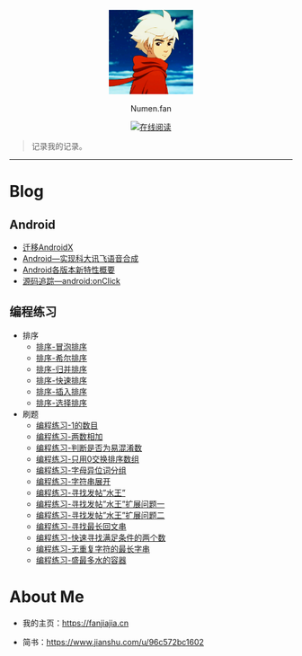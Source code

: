 <p align="center">
<a href="https://fanjiajia.cn" target="_blank">
	<img src="https://github.com/Numen-fan/BlogPicRepo/blob/main/img/logo.jpg" width="150px"/>
</a>
<p align="center">Numen.fan</p>
</p>


<p align="center">
  <a href=""><img src="https://img.shields.io/badge/阅读-read-brightgreen.svg" alt="在线阅读"></a>
</p>

> 记录我的记录。
---
# Blog
## Android
- [迁移AndroidX](https://github.com/Numen-fan/Blog/blob/master/Android/%E8%BF%81%E7%A7%BBAndroidX.md)
- [Android—实现科大讯飞语音合成](https://github.com/Numen-fan/Blog/blob/master/Android/Android%E2%80%94%E5%AE%9E%E7%8E%B0%E7%A7%91%E5%A4%A7%E8%AE%AF%E9%A3%9E%E8%AF%AD%E9%9F%B3%E5%90%88%E6%88%90.md)
- [Android各版本新特性概要](https://github.com/Numen-fan/Blog/blob/master/Android/Android%E5%90%84%E7%89%88%E6%9C%AC%E6%96%B0%E7%89%B9%E6%80%A7.md)
- [源码追踪—android:onClick](https://github.com/Numen-fan/Blog/blob/master/Android/%E6%BA%90%E7%A0%81%E8%BF%BD%E8%B8%AA%E2%80%94android:onClick.md)
## 编程练习
- 排序
  - [排序-冒泡排序](https://github.com/Numen-fan/Blog/blob/master/%E7%BC%96%E7%A8%8B%E7%BB%83%E4%B9%A0/%E6%8E%92%E5%BA%8F%E7%AE%97%E6%B3%95/%E6%8E%92%E5%BA%8F-%E5%86%92%E6%B3%A1%E6%8E%92%E5%BA%8F.md)
  - [排序-希尔排序](https://github.com/Numen-fan/Blog/blob/master/%E7%BC%96%E7%A8%8B%E7%BB%83%E4%B9%A0/%E6%8E%92%E5%BA%8F%E7%AE%97%E6%B3%95/%E6%8E%92%E5%BA%8F-%E5%B8%8C%E5%B0%94%E6%8E%92%E5%BA%8F.md)
  - [排序-归并排序](https://github.com/Numen-fan/Blog/blob/master/%E7%BC%96%E7%A8%8B%E7%BB%83%E4%B9%A0/%E6%8E%92%E5%BA%8F%E7%AE%97%E6%B3%95/%E6%8E%92%E5%BA%8F-%E5%BD%92%E5%B9%B6%E6%8E%92%E5%BA%8F.md)
  - [排序-快速排序](https://github.com/Numen-fan/Blog/blob/master/%E7%BC%96%E7%A8%8B%E7%BB%83%E4%B9%A0/%E6%8E%92%E5%BA%8F%E7%AE%97%E6%B3%95/%E6%8E%92%E5%BA%8F-%E5%BF%AB%E9%80%9F%E6%8E%92%E5%BA%8F.md)
  - [排序-插入排序](https://github.com/Numen-fan/Blog/blob/master/%E7%BC%96%E7%A8%8B%E7%BB%83%E4%B9%A0/%E6%8E%92%E5%BA%8F%E7%AE%97%E6%B3%95/%E6%8E%92%E5%BA%8F-%E6%8F%92%E5%85%A5%E6%8E%92%E5%BA%8F.md)
  - [排序-选择排序](https://github.com/Numen-fan/Blog/blob/master/%E7%BC%96%E7%A8%8B%E7%BB%83%E4%B9%A0/%E6%8E%92%E5%BA%8F%E7%AE%97%E6%B3%95/%E6%8E%92%E5%BA%8F-%E9%80%89%E6%8B%A9%E6%8E%92%E5%BA%8F.md)
- 刷题
  - [编程练习-1的数目](https://github.com/Numen-fan/Blog/blob/master/%E7%BC%96%E7%A8%8B%E7%BB%83%E4%B9%A0/%E5%88%B7%E9%A2%98/%E7%BC%96%E7%A8%8B%E7%BB%83%E4%B9%A0-1%E7%9A%84%E6%95%B0%E7%9B%AE.md)
  - [编程练习-两数相加](https://github.com/Numen-fan/Blog/blob/master/%E7%BC%96%E7%A8%8B%E7%BB%83%E4%B9%A0/%E5%88%B7%E9%A2%98/%E7%BC%96%E7%A8%8B%E7%BB%83%E4%B9%A0-%E4%B8%A4%E6%95%B0%E7%9B%B8%E5%8A%A0.md)
  - [编程练习-判断是否为易混淆数](https://github.com/Numen-fan/Blog/blob/master/%E7%BC%96%E7%A8%8B%E7%BB%83%E4%B9%A0/%E5%88%B7%E9%A2%98/%E7%BC%96%E7%A8%8B%E7%BB%83%E4%B9%A0-%E5%88%A4%E6%96%AD%E6%98%AF%E5%90%A6%E4%B8%BA%E6%98%93%E6%B7%B7%E6%B7%86%E6%95%B0.md)
  - [编程练习-只用0交换排序数组](https://github.com/Numen-fan/Blog/blob/master/%E7%BC%96%E7%A8%8B%E7%BB%83%E4%B9%A0/%E5%88%B7%E9%A2%98/%E7%BC%96%E7%A8%8B%E7%BB%83%E4%B9%A0-%E5%8F%AA%E7%94%A80%E4%BA%A4%E6%8D%A2%E6%8E%92%E5%BA%8F%E6%95%B0%E7%BB%84.md)
  - [编程练习-字母异位词分组](https://github.com/Numen-fan/Blog/blob/master/%E7%BC%96%E7%A8%8B%E7%BB%83%E4%B9%A0/%E5%88%B7%E9%A2%98/%E7%BC%96%E7%A8%8B%E7%BB%83%E4%B9%A0-%E5%AD%97%E6%AF%8D%E5%BC%82%E4%BD%8D%E8%AF%8D%E5%88%86%E7%BB%84.md)
  - [编程练习-字符串展开](https://github.com/Numen-fan/Blog/blob/master/%E7%BC%96%E7%A8%8B%E7%BB%83%E4%B9%A0/%E5%88%B7%E9%A2%98/%E7%BC%96%E7%A8%8B%E7%BB%83%E4%B9%A0-%E5%AD%97%E7%AC%A6%E4%B8%B2%E5%B1%95%E5%BC%80.md)
  - [编程练习-寻找发帖”水王”](https://github.com/Numen-fan/Blog/blob/master/%E7%BC%96%E7%A8%8B%E7%BB%83%E4%B9%A0/%E5%88%B7%E9%A2%98/%E7%BC%96%E7%A8%8B%E7%BB%83%E4%B9%A0-%E5%AF%BB%E6%89%BE%E5%8F%91%E5%B8%96%E2%80%9D%E6%B0%B4%E7%8E%8B%E2%80%9D.md)
  - [编程练习-寻找发帖”水王”扩展问题一](https://github.com/Numen-fan/Blog/blob/master/%E7%BC%96%E7%A8%8B%E7%BB%83%E4%B9%A0/%E5%88%B7%E9%A2%98/%E7%BC%96%E7%A8%8B%E7%BB%83%E4%B9%A0-%E5%AF%BB%E6%89%BE%E5%8F%91%E5%B8%96%E2%80%9D%E6%B0%B4%E7%8E%8B%E2%80%9D%E6%89%A9%E5%B1%95%E9%97%AE%E9%A2%98%E4%B8%80.md)
  - [编程练习-寻找发帖”水王”扩展问题二](https://github.com/Numen-fan/Blog/blob/master/%E7%BC%96%E7%A8%8B%E7%BB%83%E4%B9%A0/%E5%88%B7%E9%A2%98/%E7%BC%96%E7%A8%8B%E7%BB%83%E4%B9%A0-%E5%AF%BB%E6%89%BE%E5%8F%91%E5%B8%96%E2%80%9D%E6%B0%B4%E7%8E%8B%E2%80%9D%E6%89%A9%E5%B1%95%E9%97%AE%E9%A2%98%E4%BA%8C.md)
  - [编程练习-寻找最长回文串](https://github.com/Numen-fan/Blog/blob/master/%E7%BC%96%E7%A8%8B%E7%BB%83%E4%B9%A0/%E5%88%B7%E9%A2%98/%E7%BC%96%E7%A8%8B%E7%BB%83%E4%B9%A0-%E5%AF%BB%E6%89%BE%E6%9C%80%E9%95%BF%E5%9B%9E%E6%96%87%E4%B8%B2.md)
  - [编程练习-快速寻找满足条件的两个数](https://github.com/Numen-fan/Blog/blob/master/%E7%BC%96%E7%A8%8B%E7%BB%83%E4%B9%A0/%E5%88%B7%E9%A2%98/%E7%BC%96%E7%A8%8B%E7%BB%83%E4%B9%A0-%E5%BF%AB%E9%80%9F%E5%AF%BB%E6%89%BE%E6%BB%A1%E8%B6%B3%E6%9D%A1%E4%BB%B6%E7%9A%84%E4%B8%A4%E4%B8%AA%E6%95%B0.md)
  - [编程练习-无重复字符的最长字串](https://github.com/Numen-fan/Blog/blob/master/%E7%BC%96%E7%A8%8B%E7%BB%83%E4%B9%A0/%E5%88%B7%E9%A2%98/%E7%BC%96%E7%A8%8B%E7%BB%83%E4%B9%A0-%E6%97%A0%E9%87%8D%E5%A4%8D%E5%AD%97%E7%AC%A6%E7%9A%84%E6%9C%80%E9%95%BF%E5%AD%97%E4%B8%B2.md)
  - [编程练习-盛最多水的容器](https://github.com/Numen-fan/Blog/blob/master/%E7%BC%96%E7%A8%8B%E7%BB%83%E4%B9%A0/%E5%88%B7%E9%A2%98/%E7%BC%96%E7%A8%8B%E7%BB%83%E4%B9%A0-%E7%9B%9B%E6%9C%80%E5%A4%9A%E6%B0%B4%E7%9A%84%E5%AE%B9%E5%99%A8.md)
# About Me
- 我的主页：https://fanjiajia.cn

- 简书：https://www.jianshu.com/u/96c572bc1602
